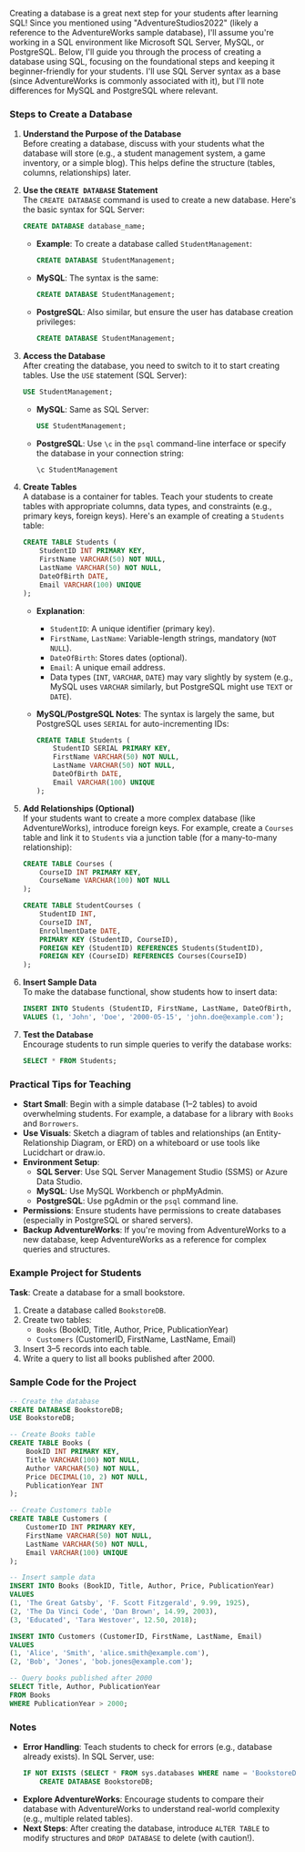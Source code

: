 Creating a database is a great next step for your students after learning SQL! Since you mentioned using "AdventureStudios2022" (likely a reference to the AdventureWorks sample database), I'll assume you're working in a SQL environment like Microsoft SQL Server, MySQL, or PostgreSQL. Below, I'll guide you through the process of creating a database using SQL, focusing on the foundational steps and keeping it beginner-friendly for your students. I'll use SQL Server syntax as a base (since AdventureWorks is commonly associated with it), but I'll note differences for MySQL and PostgreSQL where relevant.

### Steps to Create a Database

1. **Understand the Purpose of the Database**  
   Before creating a database, discuss with your students what the database will store (e.g., a student management system, a game inventory, or a simple blog). This helps define the structure (tables, columns, relationships) later.

2. **Use the `CREATE DATABASE` Statement**  
   The `CREATE DATABASE` command is used to create a new database. Here's the basic syntax for SQL Server:

   ```sql
   CREATE DATABASE database_name;
   ```

   - **Example**: To create a database called `StudentManagement`:
     ```sql
     CREATE DATABASE StudentManagement;
     ```

   - **MySQL**: The syntax is the same:
     ```sql
     CREATE DATABASE StudentManagement;
     ```

   - **PostgreSQL**: Also similar, but ensure the user has database creation privileges:
     ```sql
     CREATE DATABASE StudentManagement;
     ```

3. **Access the Database**  
   After creating the database, you need to switch to it to start creating tables. Use the `USE` statement (SQL Server):

   ```sql
   USE StudentManagement;
   ```

   - **MySQL**: Same as SQL Server:
     ```sql
     USE StudentManagement;
     ```

   - **PostgreSQL**: Use `\c` in the `psql` command-line interface or specify the database in your connection string:
     ```sql
     \c StudentManagement
     ```

4. **Create Tables**  
   A database is a container for tables. Teach your students to create tables with appropriate columns, data types, and constraints (e.g., primary keys, foreign keys). Here's an example of creating a `Students` table:

   ```sql
   CREATE TABLE Students (
       StudentID INT PRIMARY KEY,
       FirstName VARCHAR(50) NOT NULL,
       LastName VARCHAR(50) NOT NULL,
       DateOfBirth DATE,
       Email VARCHAR(100) UNIQUE
   );
   ```

   - **Explanation**:
     - `StudentID`: A unique identifier (primary key).
     - `FirstName`, `LastName`: Variable-length strings, mandatory (`NOT NULL`).
     - `DateOfBirth`: Stores dates (optional).
     - `Email`: A unique email address.
     - Data types (`INT`, `VARCHAR`, `DATE`) may vary slightly by system (e.g., MySQL uses `VARCHAR` similarly, but PostgreSQL might use `TEXT` or `DATE`).

   - **MySQL/PostgreSQL Notes**: The syntax is largely the same, but PostgreSQL uses `SERIAL` for auto-incrementing IDs:
     ```sql
     CREATE TABLE Students (
         StudentID SERIAL PRIMARY KEY,
         FirstName VARCHAR(50) NOT NULL,
         LastName VARCHAR(50) NOT NULL,
         DateOfBirth DATE,
         Email VARCHAR(100) UNIQUE
     );
     ```

5. **Add Relationships (Optional)**  
   If your students want to create a more complex database (like AdventureWorks), introduce foreign keys. For example, create a `Courses` table and link it to `Students` via a junction table (for a many-to-many relationship):

   ```sql
   CREATE TABLE Courses (
       CourseID INT PRIMARY KEY,
       CourseName VARCHAR(100) NOT NULL
   );

   CREATE TABLE StudentCourses (
       StudentID INT,
       CourseID INT,
       EnrollmentDate DATE,
       PRIMARY KEY (StudentID, CourseID),
       FOREIGN KEY (StudentID) REFERENCES Students(StudentID),
       FOREIGN KEY (CourseID) REFERENCES Courses(CourseID)
   );
   ```

6. **Insert Sample Data**  
   To make the database functional, show students how to insert data:

   ```sql
   INSERT INTO Students (StudentID, FirstName, LastName, DateOfBirth, Email)
   VALUES (1, 'John', 'Doe', '2000-05-15', 'john.doe@example.com');
   ```

7. **Test the Database**  
   Encourage students to run simple queries to verify the database works:

   ```sql
   SELECT * FROM Students;
   ```

### Practical Tips for Teaching
- **Start Small**: Begin with a simple database (1–2 tables) to avoid overwhelming students. For example, a database for a library with `Books` and `Borrowers`.
- **Use Visuals**: Sketch a diagram of tables and relationships (an Entity-Relationship Diagram, or ERD) on a whiteboard or use tools like Lucidchart or draw.io.
- **Environment Setup**:
  - **SQL Server**: Use SQL Server Management Studio (SSMS) or Azure Data Studio.
  - **MySQL**: Use MySQL Workbench or phpMyAdmin.
  - **PostgreSQL**: Use pgAdmin or the `psql` command line.
- **Permissions**: Ensure students have permissions to create databases (especially in PostgreSQL or shared servers).
- **Backup AdventureWorks**: If you're moving from AdventureWorks to a new database, keep AdventureWorks as a reference for complex queries and structures.

### Example Project for Students
**Task**: Create a database for a small bookstore.
1. Create a database called `BookstoreDB`.
2. Create two tables:
   - `Books` (BookID, Title, Author, Price, PublicationYear)
   - `Customers` (CustomerID, FirstName, LastName, Email)
3. Insert 3–5 records into each table.
4. Write a query to list all books published after 2000.

### Sample Code for the Project
```sql
-- Create the database
CREATE DATABASE BookstoreDB;
USE BookstoreDB;

-- Create Books table
CREATE TABLE Books (
    BookID INT PRIMARY KEY,
    Title VARCHAR(100) NOT NULL,
    Author VARCHAR(50) NOT NULL,
    Price DECIMAL(10, 2) NOT NULL,
    PublicationYear INT
);

-- Create Customers table
CREATE TABLE Customers (
    CustomerID INT PRIMARY KEY,
    FirstName VARCHAR(50) NOT NULL,
    LastName VARCHAR(50) NOT NULL,
    Email VARCHAR(100) UNIQUE
);

-- Insert sample data
INSERT INTO Books (BookID, Title, Author, Price, PublicationYear)
VALUES 
(1, 'The Great Gatsby', 'F. Scott Fitzgerald', 9.99, 1925),
(2, 'The Da Vinci Code', 'Dan Brown', 14.99, 2003),
(3, 'Educated', 'Tara Westover', 12.50, 2018);

INSERT INTO Customers (CustomerID, FirstName, LastName, Email)
VALUES 
(1, 'Alice', 'Smith', 'alice.smith@example.com'),
(2, 'Bob', 'Jones', 'bob.jones@example.com');

-- Query books published after 2000
SELECT Title, Author, PublicationYear
FROM Books
WHERE PublicationYear > 2000;
```

### Notes
- **Error Handling**: Teach students to check for errors (e.g., database already exists). In SQL Server, use:
  ```sql
  IF NOT EXISTS (SELECT * FROM sys.databases WHERE name = 'BookstoreDB')
      CREATE DATABASE BookstoreDB;
  ```
- **Explore AdventureWorks**: Encourage students to compare their database with AdventureWorks to understand real-world complexity (e.g., multiple related tables).
- **Next Steps**: After creating the database, introduce `ALTER TABLE` to modify structures and `DROP DATABASE` to delete (with caution!).